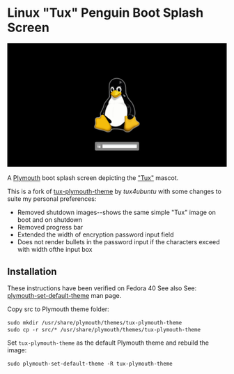 # Linux "Tux" Penguin Boot Splash Screen

![example splash](example2.png)

A [Plymouth](https://www.freedesktop.org/wiki/Software/Plymouth/) boot splash screen depicting the ["Tux"](https://en.wikipedia.org/wiki/Tux_(mascot)) mascot.

This is a fork of [tux-plymouth-theme](https://github.com/Tux4Ubuntu/tux-plymouth-theme) by *tux4ubuntu* with some changes to suite my personal preferences:


* Removed shutdown images--shows the same simple "Tux" image on boot and on shutdown
* Removed progress bar
* Extended the width of encryption password input field
* Does not render bullets in the password input if the characters exceed with width ofthe input box

## Installation

These instructions have been verified on Fedora 40 See also See: [plymouth-set-default-theme](https://man.archlinux.org/man/plymouth-set-default-theme.1.en) man page.

Copy src to Plymouth theme folder:

```shell
sudo mkdir /usr/share/plymouth/themes/tux-plymouth-theme
sudo cp -r src/* /usr/share/plymouth/themes/tux-plymouth-theme
```

Set `tux-plymouth-theme` as the default Plymouth theme and rebuild the image:

```shell
sudo plymouth-set-default-theme -R tux-plymouth-theme
```
